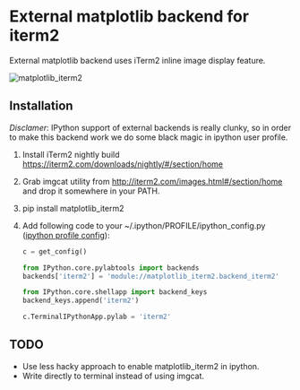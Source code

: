 # External matplotlib backend for iterm2

External matplotlib backend uses iTerm2 inline image display feature.

![matplotlib_iterm2](https://github.com/oselivanov/matplotlib_iterm2/raw/master/demo.png)

## Installation

*Disclamer*: IPython support of external backends is really clunky, so in
order to make this backend work we do some black magic in ipython
user profile.

 1. Install iTerm2 nightly build https://iterm2.com/downloads/nightly/#/section/home
 2. Grab imgcat utility from http://iterm2.com/images.html#/section/home and drop it somewhere in your PATH.
 3. pip install matplotlib_iterm2
 4. Add following code to your ~/.ipython/PROFILE/ipython_config.py
    ([ipython profile config](https://ipython.org/ipython-doc/dev/config/intro.html)):

    ```python
    c = get_config()

    from IPython.core.pylabtools import backends
    backends['iterm2'] = 'module://matplotlib_iterm2.backend_iterm2'

    from IPython.core.shellapp import backend_keys
    backend_keys.append('iterm2')

    c.TerminalIPythonApp.pylab = 'iterm2'
    ```

## TODO

 - Use less hacky approach to enable matplotlib_iterm2 in ipython.
 - Write directly to terminal instead of using imgcat.
